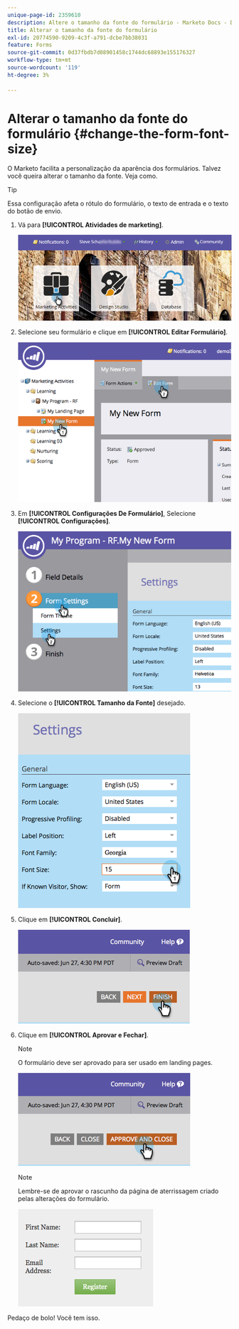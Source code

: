 ```yaml
---
unique-page-id: 2359610
description: Altere o tamanho da fonte do formulário - Marketo Docs - Documentação do produto
title: Alterar o tamanho da fonte do formulário
exl-id: 20774590-9209-4c3f-a791-dcbe7bb38031
feature: Forms
source-git-commit: 0d37fbdb7d08901458c1744dc68893e155176327
workflow-type: tm+mt
source-wordcount: '119'
ht-degree: 3%

---
```


# Alterar o tamanho da fonte do formulário {#change-the-form-font-size}

O Marketo facilita a personalização da aparência dos formulários. Talvez você queira alterar o tamanho da fonte. Veja como.

>[!TIP]
>
>Essa configuração afeta o rótulo do formulário, o texto de entrada e o texto do botão de envio.

1. Vá para **[!UICONTROL Atividades de marketing]**.

   ![](assets/login-marketing-activities-1.png)

1. Selecione seu formulário e clique em **[!UICONTROL Editar Formulário]**.

   ![](assets/image2014-9-15-16-3a9-3a41.png)

1. Em **[!UICONTROL Configurações De Formulário]**, Selecione **[!UICONTROL Configurações]**.

   ![](assets/image2014-9-15-16-3a9-3a56.png)

1. Selecione o **[!UICONTROL Tamanho da Fonte]** desejado.

   ![](assets/image2014-9-15-16-3a10-3a8.png)

1. Clique em **[!UICONTROL Concluir]**.

   ![](assets/image2014-9-15-16-3a10-3a50.png)

1. Clique em **[!UICONTROL Aprovar e Fechar]**.

   >[!NOTE]
   >
   >O formulário deve ser aprovado para ser usado em landing pages.

   ![](assets/image2014-9-15-16-3a11-3a17.png)

   >[!NOTE]
   >
   >Lembre-se de aprovar o rascunho da página de aterrissagem criado pelas alterações do formulário.

   ![](assets/image2014-9-15-16-3a11-3a42.png)

Pedaço de bolo! Você tem isso.

